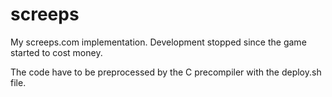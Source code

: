 # screeps
My screeps.com implementation. Development stopped since the game started to cost money.

The code have to be preprocessed by the C precompiler with the deploy.sh file.
